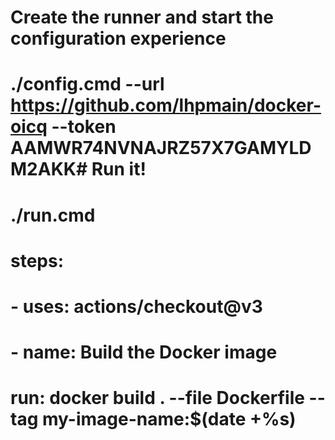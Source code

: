 # Create the runner and start the configuration experience
# ./config.cmd --url https://github.com/lhpmain/docker-oicq --token AAMWR74NVNAJRZ57X7GAMYLDM2AKK# Run it!
#  ./run.cmd

#      steps:
#     - uses: actions/checkout@v3
#   - name: Build the Docker image
#  run: docker build . --file Dockerfile --tag my-image-name:$(date +%s)

